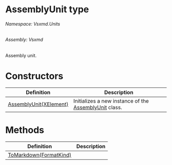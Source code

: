 <a name='T-Vsxmd-Units-AssemblyUnit'></a>
# AssemblyUnit type

###### Namespace:  Vsxmd.Units

###### Assembly:  Vsxmd

Assembly unit.

# Constructors

| Definition | Description |
|-|-|
| [AssemblyUnit(XElement)](Constructors/Constructors.md) | Initializes a new instance of the [AssemblyUnit](././AssemblyUnit.md) class. |

# Methods

| Definition | Description |
|-|-|
| [ToMarkdown(FormatKind)](Methods/ToMarkdown.md) |  |
